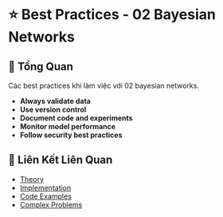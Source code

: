 # ⭐ Best Practices - 02 Bayesian Networks

## 🎯 Tổng Quan

Các best practices khi làm việc với 02 bayesian networks.

- **Always validate data**
- **Use version control**
- **Document code and experiments**
- **Monitor model performance**
- **Follow security best practices**

## 🔗 Liên Kết Liên Quan

- [Theory](./THEORY_02_bayesian_networks.md)
- [Implementation](./IMPLEMENTATION_02_bayesian_networks.md)
- [Code Examples](./CODE_EXAMPLES_02_bayesian_networks.md)
- [Complex Problems](./COMPLEX_PROBLEMS.md)
